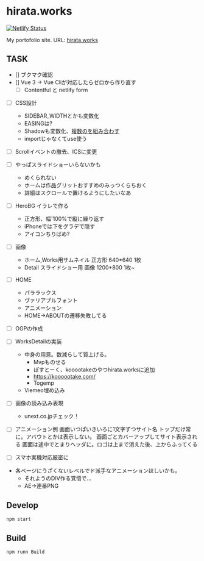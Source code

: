# hirata.works

[![Netlify Status](https://api.netlify.com/api/v1/badges/9d8a050c-e111-4407-b1f1-dc9048e2f5b3/deploy-status)](https://app.netlify.com/sites/hirata/deploys)

My portofolio site. 
URL: [hirata.works](http://hirata.works/)

## TASK
- [] ブクマク確認
- [] Vue 3 → Vue Cliが対応したらゼロから作り直す
  - [ ] Contentful と netlify form
- [ ] CSS設計
  - SIDEBAR_WIDTHとかも変数化
  - EASINGは?
  - Shadowも変数化、[複数のを組み合わす](https://tobiasahlin.com/blog/layered-smooth-box-shadows/)
  - importじゃなくてuse使う
- [ ] Scrollイベントの撤去、ICSに変更
- [ ] やっぱスライドショーいらないかも
  - めくられない
  - ホームは作品グリットおすすめのみっつくらちおく
  - 詳細はスクロールで置けるようにしたいなあ
- [ ] HeroBG イラレで作る
  - 正方形、幅'100%で縦に繰り返す
  - iPhoneでは下をグラデで隠す
  - アイコンちりばめ?
- [ ] 画像
  - ホーム,Works用サムネイル 正方形 640*640 1枚
  - Detail スライドショー用 画像  1200*800 1枚~

- [ ] HOME
  - パララックス
  - ヴァリアブルフォント
  - アニメーション
  - HOME→ABOUTの遷移失敗してる
- [ ] OGPの作成
- [ ] WorksDetailの実装
  - 中身の用意。数減らして質上げる。
    - Mvpものせる
    - ぽすとーく、kooootakeのやつhirata.worksに追加
    - https://koooootake.com/
    - Togemp
  - Viemeo埋め込み
- [ ] 画像の読み込み表現
  - unext.co.jpチェック！
- [ ] アニメーション例
    画面いつぱいきいろに1文字ずつサイト名
        トップだけ常に。アバウトとかは表示しない。
    画面ごとカバーアップしてサイト表示される
    画面は途中でとまりヘッダに。ロゴは上まで消えた後、上からふってくる
- [ ] スマホ実機対応厳密に
- 各ページにうざくないレベルでド派手なアニメーションほしいかも。
  - それようのDIV作る覚悟で...
  - AE→連番PNG
  
## Develop
```
npm start
```

## Build
```
npm runn Build
```
